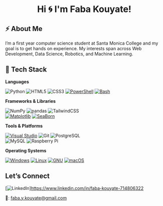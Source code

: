 ## <h1 align="center">Hi 🌀 I'm Faba Kouyate!</h1>

## ⚡️ About Me
I’m a first year computer science student at Santa Monica College and my goal is to get hands on experience. My interests span across Web Development, Data Science, Robotics, and Machine Learning. 

## 📡 Tech Stack

**Languages**

![Python](https://img.shields.io/badge/python-%233776AB.svg?style=for-the-badge&logo=python&logoColor=white)
![HTML5](https://img.shields.io/badge/html5-%23E34F26.svg?style=for-the-badge&logo=html5&logoColor=white)
![CSS3](https://img.shields.io/badge/css3-%231572B6.svg?style=for-the-badge&logo=css3&logoColor=white)
[![PowerShell](https://custom-icon-badges.demolab.com/badge/PowerShell-5391FE?logo=powershell-white&logoColor=fff)](#)
[![Bash](https://img.shields.io/badge/Bash-4EAA25?logo=gnubash&logoColor=fff)](#)

**Frameworks & Libraries**

![NumPy](https://img.shields.io/badge/numpy-%23013243.svg?style=for-the-badge&logo=numpy&logoColor=white) 
![pandas](https://img.shields.io/badge/pandas-%23150458.svg?style=for-the-badge&logo=pandas&logoColor=white) 
![TailwindCSS](https://img.shields.io/badge/tailwindcss-%2338B2AC.svg?style=for-the-badge&logo=tailwindcss&logoColor=white)  
[![Matplotlib](https://custom-icon-badges.demolab.com/badge/Matplotlib-71D291?logo=matplotlib&logoColor=fff)](#)
[![SeaBorn](https://img.shields.io/badge/-Seaborn-3776AB?style=flat&logo=python&logoColor=white&size=40x40)](#)

**Tools & Platforms**

[![Visual Studio](https://custom-icon-badges.demolab.com/badge/Visual%20Studio-5C2D91.svg?&logo=visualstudio&logoColor=white)](#)
![Git](https://img.shields.io/badge/git-%23F05033.svg?style=for-the-badge&logo=git&logoColor=white) 
![PostgreSQL](https://img.shields.io/badge/postgresql-%23336791.svg?style=for-the-badge&logo=postgresql&logoColor=white)  
![MySQL](https://img.shields.io/badge/mysql-%2300f.svg?style=for-the-badge&logo=mysql&logoColor=white) 
![Raspberry Pi](https://img.shields.io/badge/Raspberry%20Pi-C51A4A?style=for-the-badge&logo=raspberrypi&logoColor=white) 

**Operating Systems**

[![Windows](https://custom-icon-badges.demolab.com/badge/Windows-0078D6?logo=windows11&logoColor=white)](#)
[![Linux](https://img.shields.io/badge/Linux-FCC624?logo=linux&logoColor=black)](#)
[![GNU](https://img.shields.io/badge/GNU-000000?logo=gnu&logoColor=white)](#)
[![macOS](https://img.shields.io/badge/macOS-000000?logo=apple&logoColor=F0F0F0)](#)

## Let’s Connect 

[![LinkedIn](https://img.shields.io/badge/LinkedIn-%230077B5.svg?logo=linkedin&logoColor=white)]https://www.linkedin.com/in/faba-kouyate-714806322

📧: faba.y.kouyate@gmail.com
